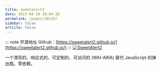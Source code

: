 ```yaml
---
title: sweetalert2
date: 2023-04-19 19:04:10
permalink: /pages/10129/
sidebar: false
article: false
---
```

::: note 开源地址
Github：[https://sweetalert2.github.io/](https://sweetalert2.github.io/)
:::
[![SweetAlert2](https://github.com/sweetalert2/sweetalert2/raw/main/assets/swal2-logo.png)](https://sweetalert2.github.io/)

一个漂亮的、响应式的、可定制的、可访问的 (WAI-ARIA) 替代 JavaScript 的弹出框。零依赖。

